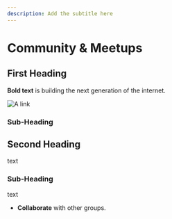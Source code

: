 ```yaml
---
description: Add the subtitle here
---
```


# Community & Meetups

## First Heading

**Bold text** is building the next generation of the internet.

![A link](https://github.com/protocol/launchpad/blob/main/.gitbook/assets/twitter-banner-1500x500.png)

### Sub-Heading

## Second Heading

text

### Sub-Heading

text

* **Collaborate** with other groups.
